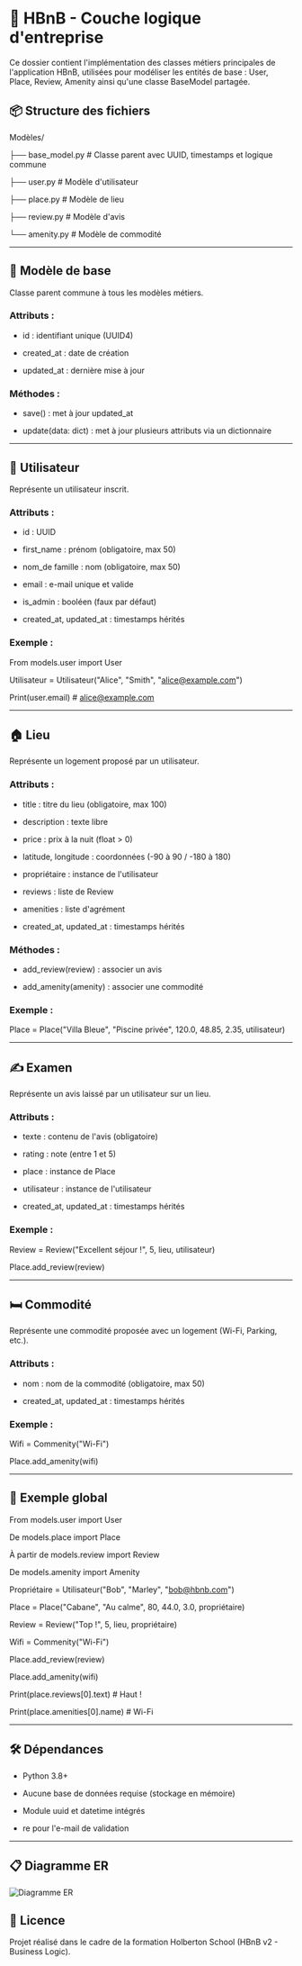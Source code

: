 # 🧠 HBnB - Couche logique d'entreprise

Ce dossier contient l'implémentation des classes métiers principales de l'application HBnB, utilisées pour modéliser les entités de base : User, Place, Review, Amenity ainsi qu'une classe BaseModel partagée.

## 📦 Structure des fichiers

Modèles/

├── base_model.py # Classe parent avec UUID, timestamps et logique commune

├── user.py # Modèle d'utilisateur

├── place.py # Modèle de lieu

├── review.py # Modèle d'avis

└── amenity.py # Modèle de commodité


---

## 🔖 Modèle de base

Classe parent commune à tous les modèles métiers.

### Attributs :

- id : identifiant unique (UUID4)

- created_at : date de création

- updated_at : dernière mise à jour

### Méthodes :

- save() : met à jour updated_at

- update(data: dict) : met à jour plusieurs attributs via un dictionnaire

---

## 👤 Utilisateur

Représente un utilisateur inscrit.

### Attributs :

- id : UUID

- first_name : prénom (obligatoire, max 50)

- nom_de famille : nom (obligatoire, max 50)

- email : e-mail unique et valide

- is_admin : booléen (faux par défaut)

- created_at, updated_at : timestamps hérités

### Exemple :

From models.user import User

Utilisateur = Utilisateur("Alice", "Smith", "alice@example.com")

Print(user.email) # alice@example.com


---

## 🏠 Lieu

Représente un logement proposé par un utilisateur.

### Attributs :

- title : titre du lieu (obligatoire, max 100)

- description : texte libre

- price : prix à la nuit (float > 0)

- latitude, longitude : coordonnées (-90 à 90 / -180 à 180)

- propriétaire : instance de l'utilisateur

- reviews : liste de Review

- amenities : liste d'agrément

- created_at, updated_at : timestamps hérités

### Méthodes :

- add_review(review) : associer un avis

- add_amenity(amenity) : associer une commodité

### Exemple :

Place = Place("Villa Bleue", "Piscine privée", 120.0, 48.85, 2.35, utilisateur)


---

## ✍️ Examen

Représente un avis laissé par un utilisateur sur un lieu.

### Attributs :

- texte : contenu de l'avis (obligatoire)

- rating : note (entre 1 et 5)

- place : instance de Place

- utilisateur : instance de l'utilisateur

- created_at, updated_at : timestamps hérités

### Exemple :

Review = Review("Excellent séjour !", 5, lieu, utilisateur)

Place.add_review(review)


---

## 🛏️ Commodité

Représente une commodité proposée avec un logement (Wi-Fi, Parking, etc.).

### Attributs :

- nom : nom de la commodité (obligatoire, max 50)

- created_at, updated_at : timestamps hérités

### Exemple :

Wifi = Commenity("Wi-Fi")

Place.add_amenity(wifi)


---

## 🧪 Exemple global

From models.user import User

De models.place import Place

À partir de models.review import Review

De models.amenity import Amenity

Propriétaire = Utilisateur("Bob", "Marley", "bob@hbnb.com")

Place = Place("Cabane", "Au calme", 80, 44.0, 3.0, propriétaire)

Review = Review("Top !", 5, lieu, propriétaire)

Wifi = Commenity("Wi-Fi")

Place.add_review(review)

Place.add_amenity(wifi)

Print(place.reviews[0].text) # Haut !

Print(place.amenities[0].name) # Wi-Fi


---

## 🛠️ Dépendances

- Python 3.8+

- Aucune base de données requise (stockage en mémoire)

- Module uuid et datetime intégrés

- re pour l'e-mail de validation

---

## :clipboard: Diagramme ER

![Diagramme ER](https://i15.servimg.com/u/f15/19/74/13/62/untitl10.png)

## 📄 Licence

Projet réalisé dans le cadre de la formation Holberton School (HBnB v2 - Business Logic).
